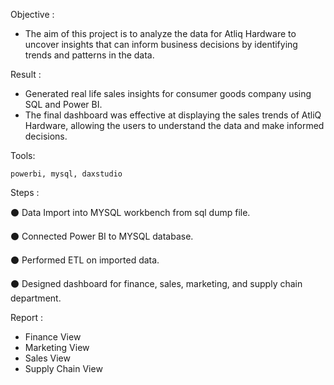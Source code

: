 Objective :
  * The aim of this project is to analyze the data for Atliq Hardware to uncover insights that can inform business decisions by identifying trends and patterns in       the data.

Result :  
  * Generated real life sales insights for consumer goods company using SQL and Power BI.
  * The final dashboard was effective at displaying the sales trends of AtliQ Hardware, allowing the users to understand the data and make informed decisions.

Tools:

    powerbi, mysql, daxstudio

Steps :

⚫ Data Import into MYSQL workbench from sql dump file.

⚫ Connected Power BI to MYSQL database.

⚫ Performed ETL on imported data.

⚫ Designed dashboard for finance, sales, marketing, and supply chain department.

Report :
* Finance View
* Marketing View
* Sales View
* Supply Chain View
